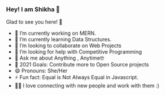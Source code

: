 ### Hey! I am Shikha 👋
Glad to see you here! 🤩



- 🔭 I’m currently working on MERN.
- 🌱 I’m currently learning Data Structures.
- 👯 I’m looking to collaborate on Web Projects
- 🤔 I’m looking for help with Competitive Programming
- 💬 Ask me about Anything , Anytime🤓
- 🥅 2021 Goals: Contribute more to Open Source projects
- 😄 Pronouns: She/Her
- ⚡ Fun fact: Equal is Not Always Equal in Javascript.
- 🤝🏻 I love connecting with new people and work with them :)  

